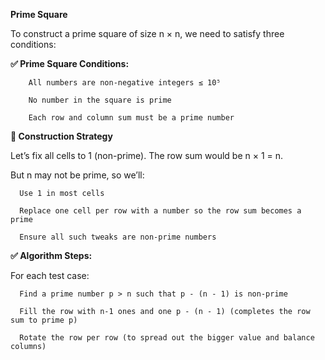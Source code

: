**Prime Square**


To construct a prime square of size n × n, we need to satisfy three conditions:

**✅ Prime Square Conditions:**

        All numbers are non-negative integers ≤ 10⁵
        
        No number in the square is prime
        
        Each row and column sum must be a prime number


**🔨 Construction Strategy**

Let’s fix all cells to 1 (non-prime). The row sum would be n × 1 = n.

But n may not be prime, so we’ll:

      Use 1 in most cells
      
      Replace one cell per row with a number so the row sum becomes a prime
      
      Ensure all such tweaks are non-prime numbers


**✅ Algorithm Steps:**

For each test case:

      Find a prime number p > n such that p - (n - 1) is non-prime
      
      Fill the row with n-1 ones and one p - (n - 1) (completes the row sum to prime p)
      
      Rotate the row per row (to spread out the bigger value and balance columns)

